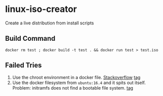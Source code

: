 # linux-iso-creator
Create a live distribution from install scripts



Build Command
-------------

```
docker rm test ; docker build -t test . && docker run test > test.iso
```

Failed Tries
------------

1. Use the chroot environment in a docker file. [Stackoverflow](http://stackoverflow.com/questions/26406048/debootstrap-inside-a-docker-container)
   [tag](https://github.com/CodersOS/linux-iso-creator/tree/try-using-chroot-in-docker)
2. Use the docker filesystem from `ubuntu:16.4` and it spits out itself. 
   Problem: initramfs does not find a bootable file system. [tag](https://github.com/CodersOS/linux-iso-creator/tree/try-using-docker-fs)
